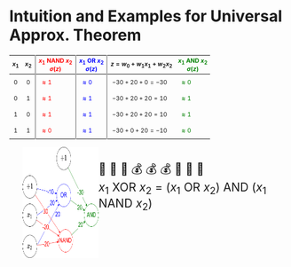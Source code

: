 # Intuition and Examples for Universal Approx. Theorem

| $x_1$  | $x_2$  | $x_1$ NAND $x_2$ <br /> $\sigma(z)$ | $x_1$ OR $x_2$ <br /> $\sigma(z)$  | $z = w_0 + w_1x_1 + w_2x_2$  | $x_1$ AND $x_2$ <br /> $\sigma(z)$ |
|--------|--------|-------------------------------------|------------------------------------|------------------------------|------------------------------------|
| 0      | 0      | $\approx 1$                         | $\approx 0$                        | $-30 + 20 + 0 = -30$         | $\approx 0$                        |
| 0      | 1      | $\approx 1$                         | $\approx 1$                        | $-30 + 20 + 20 = 10$         | $\approx 1$                        |
| 1      | 0      | $\approx 1$                         | $\approx 1$                        | $-30 + 20 + 20 = 10$         | $\approx 1$                        |
| 1      | 1      | $\approx 0$                         | $\approx 1$                        | $-30 + 0 + 20 = -10$         | $\approx 0$                        |

- <img alt="logic gates" src="/images/xor.png" style="width: 200px; height: 200px;" />
- <br>💸 💸 💸 💰 💰 💰 📱 📱 📱<br>
  $x_1$ XOR $x_2$ = $(x_1$ OR $x_2)$ AND $(x_1$ NAND $x_2)$
  
<style>
  td {
    padding: 8px !important;
    font-size: 0.75em;
  }

  th {
    font-size: 0.75em;
  }

  table {
    margin-bottom: 8px;
  }

  ul {
    display: flex;
  }

  ul li:first-child {
    width: 200px;
    flex: 1;
  }

  ul li:last-child {
    flex: 1;
    font-size: 1.5em;
    flex: 2.5;
  }

  ul li {
    list-style: none;
    flex: 2;
  }

  td:nth-child(3), th:nth-child(3), td:nth-child(4), th:nth-child(4), td:nth-child(5), th:nth-child(5) {
    border-left: 2px solid darkgray;
  }

  th:nth-child(3), td:nth-child(3) {
    color: red;
  }

  th:nth-child(4), td:nth-child(4) {
    color: blue;
  }

  th:nth-child(6), td:nth-child(6) {
    color: green;
  }
</style>